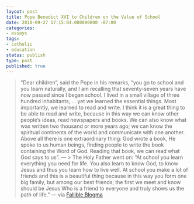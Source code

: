 ```yaml
---
layout: post
title: Pope Benedict XVI to Children on the Value of School
date: 2010-09-27 17:15:04.000000000 -07:00
categories:
- essays
tags:
- catholic
- education
status: publish
type: post
published: true
---
```

> “Dear children”, said the Pope in his remarks, “you go to school and you learn naturally, and I am recalling that seventy-seven years have now passed since I began school. I lived in a small village of three hundred inhabitants, … yet we learned the essential things. Most importantly, we learned to read and write. I think it is a great thing to be able to read and write, because in this way we can know other people’s ideas, read newspapers and books. We can also know what was written two thousand or more years ago; we can know the spiritual continents of the world and communicate with one another. Above all there is one extraordinary thing: God wrote a book, He spoke to us human beings, finding people to write the book containing the Word of God. Reading that book, we can read what God says to us”.
&mdash; >
> The Holy Father went on: “At school you learn everything you need for life. You also learn to know God, to know Jesus and thus you learn how to live well. At school you make a lot of friends and this is a beautiful thing because in this way you form one big family, but among our best friends, the first we meet and know should be Jesus Who is a friend to everyone and truly shows us the path of life.”
&mdash; via [Fallible Blogma](http://www.fallibleblogma.com/index.php/pope-to-children-most-important-things-to-learn/)
